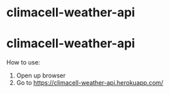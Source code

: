# climacell-weather-api

# climacell-weather-api

How to use:
1) Open up browser
2) Go to https://climacell-weather-api.herokuapp.com/
